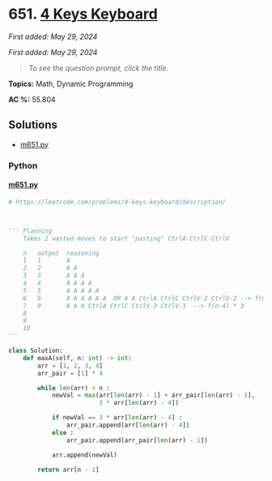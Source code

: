 # 651. [4 Keys Keyboard](<https://leetcode.com/problems/4-keys-keyboard>)

*First added: May 29, 2024*

*First added: May 29, 2024*


> *To see the question prompt, click the title.*

**Topics:** Math, Dynamic Programming

**AC %:** 55.804


## Solutions

- [m651.py](<../my-submissions/m651.py>)
### Python
#### [m651.py](<../my-submissions/m651.py>)
```Python
# https://leetcode.com/problems/4-keys-keyboard/description/



''' Planning
    Takes 2 wasted moves to start "pasting" CtrlA-CtrlC-CtrlV

    n   output  reasoning
    1   1       A
    2   2       A A
    3   3       A A A
    4   4       A A A A
    5   5       A A A A A
    6   6       A A A A A A  OR A A CtrlA CtrlC CtrlV-2 CtrlV-2 --> f(n-4) * 3 vs f(n-1) + previousAdder
    7   9       A A A CtrlA CtrlC CtrlV-3 CtrlV-3  --> f(n-4) * 3
    8       
    9   
    10  
'''

class Solution:
    def maxA(self, n: int) -> int:
        arr = [1, 2, 3, 4]
        arr_pair = [1] * 4

        while len(arr) < n :
            newVal = max(arr[len(arr) - 1] + arr_pair[len(arr) - 1],
                         3 * arr[len(arr) - 4])

            if newVal == 3 * arr[len(arr) - 4] :
                arr_pair.append(arr[len(arr) - 4])
            else :
                arr_pair.append(arr_pair[len(arr) - 1])

            arr.append(newVal)

        return arr[n - 1]
```

